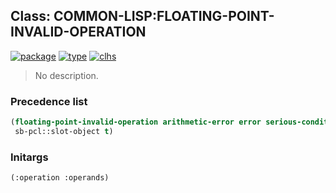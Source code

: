 ## Class: COMMON-LISP:FLOATING-POINT-INVALID-OPERATION
[![package](https://img.shields.io/badge/Package-COMMON--LISP-5f9ea0.svg?style=social&colorA=999999)](../) [![type](https://img.shields.io/badge/Type-Class-5f9ea0.svg?style=social&colorA=999999)](../#class) [![clhs](https://img.shields.io/badge/CLHS-FLOATING--POINT--INVALID--OPERATION-5f9ea0.svg?style=social&colorA=999999)](http://www.lispworks.com/documentation/HyperSpec/Body/e_floati.htm) 

> No description.

### Precedence list
```cl
(floating-point-invalid-operation arithmetic-error error serious-condition condition
 sb-pcl::slot-object t)
```
### Initargs
```cl
(:operation :operands)
```
